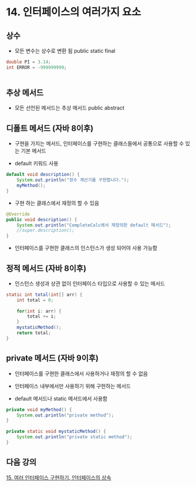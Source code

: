 # 14. 인터페이스의 여러가지 요소


## 상수

- 모든 변수는 상수로 변환 됨 public static final 
```java
double PI = 3.14;
int ERROR = -999999999;
	
```
## 추상 메서드

- 모든 선언된 메서드는 추상 메서드 public abstract

## 디폴트 메서드 (자바 8이후)

- 구현을 가지는 메서드, 인터페이스를 구현하는 클래스들에서 공통으로 사용할 수 있는 기본 메서드 

- default 키워드 사용
```java
default void description() {
	System.out.println("정수 계산기를 구현합니다.");
	myMethod();
}
```
- 구현 하는 클래스에서 재정의 할 수 있음
```java
@Override
public void description() {
	System.out.println("CompleteCalc에서 재정의한 default 메서드");
	//super.description();
}
```

- 인터페이스를 구현한 클래스의 인스턴스가 생성 되어야 사용 가능함



## 정적 메서드 (자바 8이후)

- 인스턴스 생성과 상관 없이 인터페이스 타입으로 사용할 수 있는 메서드
```java
static int total(int[] arr) {
	int total = 0;
		
	for(int i: arr) {
		total += i;
	}
	mystaticMethod();
	return total;
}
```

## private 메서드 (자바 9이후)

- 인터페이스를 구현한 클래스에서 사용하거나 재정의 할 수 없음

- 인터페이스 내부에서만 사용하기 위해 구현하는 메서드 

- default 메서드나 static 메서드에서 사용함 

```java
private void myMethod() {
	System.out.println("private method");
}
	
private static void mystaticMethod() {
	System.out.println("private static method");
}
```

## 다음 강의
[15. 여러 인터페이스 구현하기, 인터페이스의 상속](../15.%20%EC%97%AC%EB%9F%AC%20%EC%9D%B8%ED%84%B0%ED%8E%98%EC%9D%B4%EC%8A%A4%20%EA%B5%AC%ED%98%84%ED%95%98%EA%B8%B0%2C%20%EC%9D%B8%ED%84%B0%ED%8E%98%EC%9D%B4%EC%8A%A4%EC%9D%98%20%EC%83%81%EC%86%8D/)
